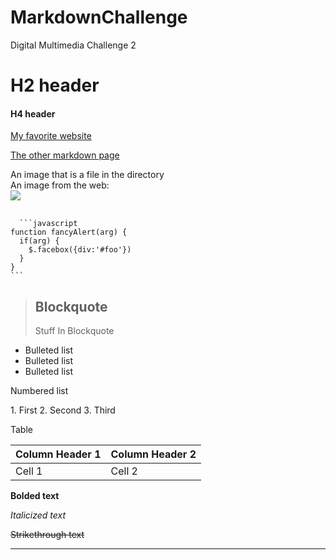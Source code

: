 # MarkdownChallenge
Digital Multimedia Challenge 2


# H2 header  
#### H4 header  
[My favorite website](http://www.etymonline.com/)  

[The other markdown page](http://www.github.com/epetakov/MarkdownChallenge/README2.md)

An image that is a file in the directory  
An image from the web:   
![](http://commonmark.org/help/images/favicon.png)  

<div class="highlighter-rouge">
<div class="highlight">
  <pre class="highlight">
  <code>
  ```javascript
function fancyAlert(arg) {
  if(arg) {
    $.facebox({div:'#foo'})
  }
}
```
</code></pre></div></div>


> ## Blockquote  
>Stuff
>In
>Blockquote

* Bulleted list
* Bulleted list
* Bulleted list

<p>Numbered list</p>
1. First 
2. Second
3. Third


Table
<table>
  <thead>
    <tr>
      <th>Column Header 1</th>
      <th>Column Header 2</th>
   </tr>
 </thead>
 <tbody>
   <tr>
     <td>
     Cell 1</td>
   <td>Cell 2</td>
   </tr>
  </tbody>
 </table>
<p><strong>Bolded text</strong></p>
<p><em>Italicized text</em></p>
<p><del>Strikethrough text</del></p>

<hr>


